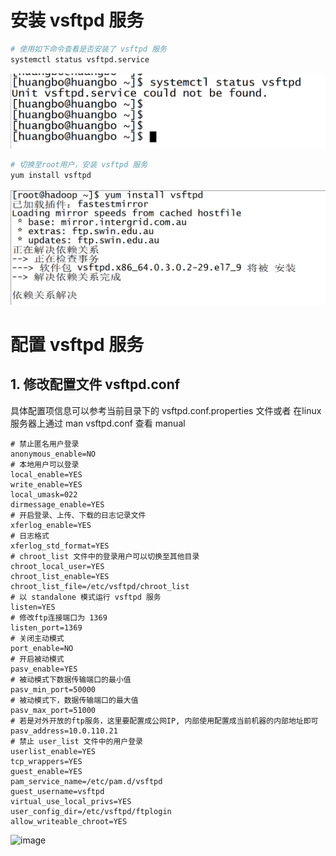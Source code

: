 # 安装 vsftpd 服务
```bash
# 使用如下命令查看是否安装了 vsftpd 服务
systemctl status vsftpd.service
```
![image](resources/imgs/1.png)  
```bash
# 切换至root用户，安装 vsftpd 服务
yum install vsftpd
```
![install vsftpd](resources/imgs/2.png "yum install vsftpd")

# 配置 vsftpd 服务
## 1. 修改配置文件 vsftpd.conf
具体配置项信息可以参考当前目录下的 vsftpd.conf.properties 文件或者 在linux服务器上通过 man vsftpd.conf 查看 manual
```properties
# 禁止匿名用户登录
anonymous_enable=NO
# 本地用户可以登录
local_enable=YES
write_enable=YES
local_umask=022
dirmessage_enable=YES
# 开启登录、上传、下载的日志记录文件
xferlog_enable=YES
# 日志格式
xferlog_std_format=YES
# chroot_list 文件中的登录用户可以切换至其他目录
chroot_local_user=YES
chroot_list_enable=YES
chroot_list_file=/etc/vsftpd/chroot_list
# 以 standalone 模式运行 vsftpd 服务
listen=YES
# 修改ftp连接端口为 1369
listen_port=1369
# 关闭主动模式
port_enable=NO
# 开启被动模式
pasv_enable=YES
# 被动模式下数据传输端口的最小值
pasv_min_port=50000
# 被动模式下，数据传输端口的最大值
pasv_max_port=51000
# 若是对外开放的ftp服务，这里要配置成公网IP, 内部使用配置成当前机器的内部地址即可
pasv_address=10.0.110.21
# 禁止 user_list 文件中的用户登录
userlist_enable=YES
tcp_wrappers=YES
guest_enable=YES
pam_service_name=/etc/pam.d/vsftpd
guest_username=vsftpd
virtual_use_local_privs=YES
user_config_dir=/etc/vsftpd/ftplogin
allow_writeable_chroot=YES
```

![image](https://img9.doubanio.com/view/photo/l/public/p2554525534.webp)  
